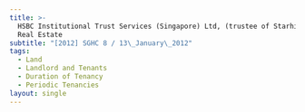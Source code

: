 ```yaml
---
title: >-
  HSBC Institutional Trust Services (Singapore) Ltd, (trustee of Starhill Global
  Real Estate
subtitle: "[2012] SGHC 8 / 13\_January\_2012"
tags:
  - Land
  - Landlord and Tenants
  - Duration of Tenancy
  - Periodic Tenancies
layout: single
---
```


